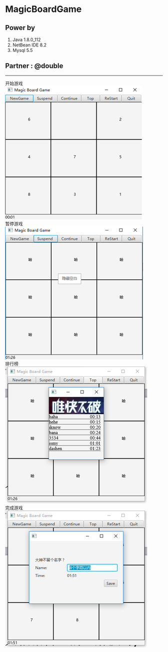 # MagicBoardGame

## Power by 
1. Java 1.8.0_112
2. NetBean IDE 8.2 
3. Mysql 5.5

## Partner : @double

---
开始游戏<br>
![Start](https://github.com/Dengqlbq/MagicBoardGame/raw/master/Show/1.png)<br>
暂停游戏<br>
![Suspend](https://github.com/Dengqlbq/MagicBoardGame/raw/master/Show/2.png)<br>
排行榜<br>
![Top](https://github.com/Dengqlbq/MagicBoardGame/raw/master/Show/3.png)<br>
完成游戏<br>
![Finish](https://github.com/Dengqlbq/MagicBoardGame/raw/master/Show/4.png)<br>
